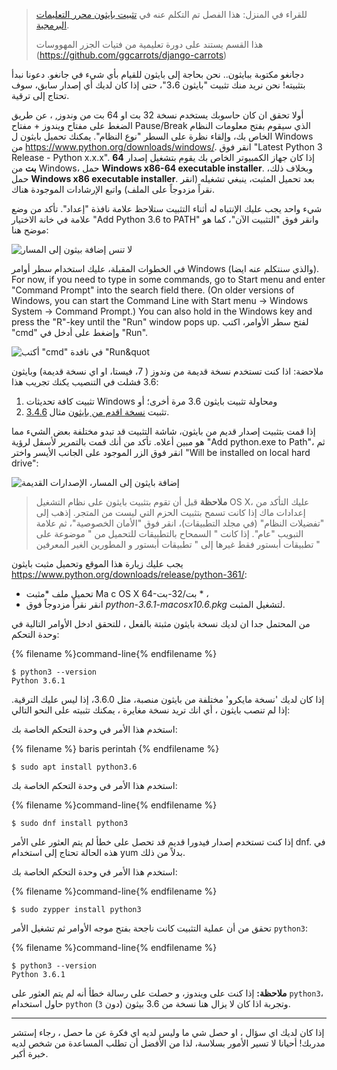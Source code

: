 > للقراء في المنزل: هذا الفصل تم التكلم عنه في [تثبيت بايثون محرر التعليمات البرمجية](https://www.youtube.com/watch?v=pVTaqzKZCdA).
> 
> هذا القسم يستند على دورة تعليمية من فتيات الجزر المهووسات (https://github.com/ggcarrots/django-carrots)

دجانغو مكتوبة ببايثون.. نحن بحاجة إلى بايثون للقيام بأي شيء في جانغو. دعونا نبدأ بتثبيته! نحن نريد منك تثبيت "بايثون 3،6"، حتى إذا كان لديك أي إصدار سابق، سوف تحتاج إلى ترقية.

<!--sec data-title="Install Python: Windows" data-id="python_windows" data-collapse=true ces-->

أولا تحقق ان كان حاسوبك يستخدم نسخة 32 بت او 64 بت من وندوز, ، عن طريق الضغط على مفتاح ويندوز + مفتاح Pause/Break الذي سيقوم بفتح معلومات النظام الخاص بك، وإلقاء نظرة على السطر "نوع النظام". يمكنك تحميل بايثون ل Windows من https://www.python.org/downloads/windows/. انقر فوق "Latest Python 3 Release - Python x.x.x". إذا كان جهاز الكمبيوتر الخاص بك يقوم بتشغيل إصدار **64 بت** من Windows، حمل **Windows x86-64 executable installer**. وبخلاف ذلك، حمل **Windows x86 executable installer**. بعد تحميل المثبت، ينبغي تشغيله (انقر نقراً مزدوجاً على الملف) واتبع الإرشادات الموجودة هناك.

شيء واحد يجب عليك الإنتباه له أثناء التثبيت ستلاحظ علامة نافذة "إعداد". تأكد من وضع علامة في خانة الاختيار "Add Python 3.6 to PATH" وانقر فوق "التثبيت الآن"، كما هو موضح هنا:

![لا تنس إضافة بيثون إلى المسار](../python_installation/images/python-installation-options.png)

في الخطوات المقبلة، عليك استخدام سطر أوامر Windows (والذي سنتكلم عنه ايضا). For now, if you need to type in some commands, go to Start menu and enter "Command Prompt" into the search field there. (On older versions of Windows, you can start the Command Line with Start menu → Windows System → Command Prompt.) You can also hold in the Windows key and press the "R"-key until the "Run" window pops up. لفتح سطر الأوامر، اكتب "cmd" وإضغط على أدخل في "Run".

![أكتب "cmd" في نافدة "Run&quot](../python_installation/images/windows-plus-r.png)

ملاحضة: اذا كنت تستخدم نسخة قديمة من وندوز ( 7، فيستا، او اي نسخة قديمة) وبايثون 3.6 فشلت في التنصيب يكنك تجريب هذا:

1. تثبيت كافة تحديثات Windows ومحاولة تثبيت بايثون 3.6 مرة أخرى؛ أو
2. تثبيت [نسخة اقدم من بايثون](https://www.python.org/downloads/windows/) مثال [3.4.6](https://www.python.org/downloads/release/python-346/).

إذا قمت بتثبيت إصدار قديم من بايثون، شاشة التثبيت قد تبدو مختلفة بعض الشيء مما هو مبين أعلاه. تأكد من أنك قمت بالتمرير لأسفل لرؤية "Add python.exe to Path"، ثم انقر فوق الزر الموجود على الجانب الأيسر واختر "Will be installed on local hard drive":

![إضافة بايثون إلى المسار، الإصدارات القديمة](../python_installation/images/add_python_to_windows_path.png)

<!--endsec-->

<!--sec data-title="Install Python: OS X" data-id="python_OSX"
data-collapse=true ces-->

> **ملاحظة** قبل أن تقوم بتثبيت بايثون على نظام التشغيل OS X، عليك التأكد من إعدادات ماك إذا كانت تسمح بتثبيت الحزم التي ليست من المتجر. إذهب إلى "تفضيلات النظام" (في مجلد التطبيقات)، انقر فوق "الأمان الخصوصية"، ثم علامة التبويب "عام". إذا كانت " السمحاح بالتطبيقات للتحميل من " موضوعة على تطبيقات أبستور فقط غيرها إلى " تطبيقات أبستور و المطورين الغير المعرفين "

يجب عليك زيارة هذا الموقع وتحميل مثبت بايثون https://www.python.org/downloads/release/python-361/:

* تحميل ملف *مثبت Ma c OS X 64-بت/32-بت * ،
* انقر نقراً مزدوجاً فوق *python-3.6.1-macosx10.6.pkg* لتشغيل المثبت.

<!--endsec-->

<!--sec data-title="Install Python: Linux" data-id="python_linux"
data-collapse=true ces-->

من المحتمل جدا ان لديك نسخة بايثون مثبتة بالفعل ، للتحقق ادخل الأوامر التالية في وحدة التحكم:

{% filename %}command-line{% endfilename %}

    $ python3 --version
    Python 3.6.1
    

إذا كان لديك 'نسخة مايكرو' مختلفة من بايثون منصبة، مثل 3.6.0، إذا ليس عليك الترقية. إذا لم تنصب بايثون ، أي انك تريد نسخة مغايرة ، يمكنك تثبيته على النحو التالي:

<!--endsec-->

<!--sec data-title="Install Python: Debian or Ubuntu" data-id="python_debian" data-collapse=true ces-->

استخدم هذا الأمر في وحدة التحكم الخاصة بك:

{% filename %} baris perintah {% endfilename %}

    $ sudo apt install python3.6
    

<!--endsec-->

<!--sec data-title="Install Python: Fedora" data-id="python_fedora"
data-collapse=true ces-->

استخدم هذا الأمر في وحدة التحكم الخاصة بك:

{% filename %}command-line{% endfilename %}

    $ sudo dnf install python3
    

إذا كنت تستخدم إصدار فيدورا قديم قد تحصل على خطأ لم يتم العثور على الأمر dnf. في هذه الحالة تحتاج إلى استخدام yum بدلاً من ذلك.

<!--endsec-->

<!--sec data-title="Install Python: openSUSE" data-id="python_openSUSE"
data-collapse=true ces-->

استخدم هذا الأمر في وحدة التحكم الخاصة بك:

{% filename %}command-line{% endfilename %}

    $ sudo zypper install python3
    

<!--endsec-->

تحقق من أن عملية التثبيت كانت ناجحة بفتح موجه الأوامر ثم تشغيل الأمر `python3`:

{% filename %}command-line{% endfilename %}

    $ python3 --version
    Python 3.6.1
    

**ملاحظة:** إذا كنت على ويندوز، و حصلت على رسالة خطأ أنه لم يتم العثور على `python3`، حاول استخدام `python` (دون `3`) وتجربة اذا كان لا يزال هنا نسخة من 3.6 بيثون.

* * *

إذا كان لديك اي سؤال ، او حصل شي ما وليس لديه اي فكرة عن ما حصل ، رجاء إستشر مدربك! أحيانا لا تسير الأمور بسلاسة، لذا من الأفضل أن تطلب المساعدة من شخص لديه خبرة أكبر.